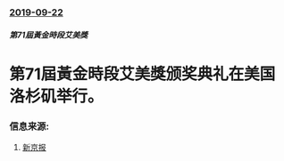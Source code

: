 ### [2019-09-22](/news/2019/09/22/index.md)

##### 第71屆黃金時段艾美獎
# 第71屆黃金時段艾美獎颁奖典礼在美国洛杉矶举行。 




### 信息来源:

1. [新京报](https://news.sina.com.cn/w/2019-09-23/doc-iicezzrq7912882.shtml)
